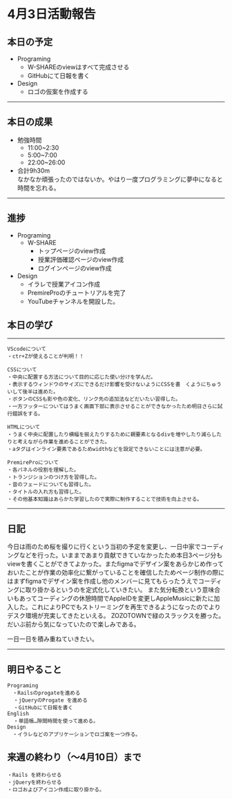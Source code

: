 # 4月3日活動報告
## 本日の予定

- Programing
  - W-SHAREのviewはすべて完成させる
  - GitHubにて日報を書く
- Design
  - ロゴの仮案を作成する
___


## 本日の成果

- 勉強時間
  - 11:00~2:30
  - 5:00~7:00
  - 22:00~26:00
- 合計9h30m<br>
なかなか頑張ったのではないか。やはり一度プログラミングに夢中になると時間を忘れる。
___

## 進捗
- Programing
  - W-SHARE
    - トップページのview作成
    - 授業評価確認ページのview作成
    - ログインページのview作成
- Design
  - イラレで授業アイコン作成
  - PremireProのチュートリアルを完了
  - YouTubeチャンネルを開設した。


## 本日の学び
---
```
VScodeについて
・ctr+Zが使えることが判明！！
```

```
CSSについて
・中央に配置する方法について目的に応じた使い分けを学んだ。
・表示するウィンドウのサイズにできるだけ影響を受けないようにCSSを書　くようにちゅういして後半は進めた。
・ボタンのCSSも影や色の変化、リンク先の追加法などだいたい習得した。
・一方フッターについてはうまく画面下部に表示させることができなかったため明日さらに試行錯誤をする。
```
```
HTMLについて
・うまく中央に配置したり横幅を揃えたりするために親要素となるdivを増やしたり減らしたりと考えながら作業を進めることができた。
・aタグはインライン要素であるためwidthなどを設定できないことには注意が必要。
```
```
PremireProについて
・各パネルの役割を理解した。
・トランジションのつけ方を習得した。
・音のフェードについても習得した。
・タイトルの入れ方も習得した。
・その他基本知識はあらかた学習したので実際に制作することで技術を向上させる。
```

 
____
  
## 日記
今日は雨のため桜を撮りに行くという当初の予定を変更し、一日中家でコーディングなどを行った。いままであまり貢献できていなかったため本日3ページ分もviewを書くことができてよかった。またfigmaでデザイン案をあらかじめ作っておいたことが作業の効率化に繋がっていることを確信したためページ制作の際にはまずfigmaでデザイン案を作成し他のメンバーに見てもらったうえでコーディングに取り掛かるというのを定式化していきたい。
また気分転換という意味合いもあってコーディングの休憩時間でAppleIDを変更しAppleMusicに新たに加入した。これによりPCでもストリーミングを再生できるようになったのでよりデスク環境が充実してきたといえる。
ZOZOTOWNで緑のスラックスを勝った。だいぶ前から気になっていたので楽しみである。

一日一日を積み重ねていきたい。
___

## 明日やること
```
Programing
　・Railsのprogateを進める
  ・jQueryのProgate を進める
  ・GitHubにて日報を書く
English
  ・単語帳…隙間時間を使って進める。
Design
　・イラレなどのアプリケーションでロゴ案を一つ作る。
```

## 来週の終わり（～4月10日）まで
```
・Rails を終わらせる
・jQueryを終わらせる
・ロゴおよびアイコン作成に取り掛かる。
```